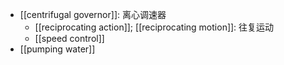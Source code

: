 - [[centrifugal governor]]: 离心调速器
    - [[reciprocating action]]; [[reciprocating motion]]: 往复运动
    - [[speed control]]
- [[pumping water]]
